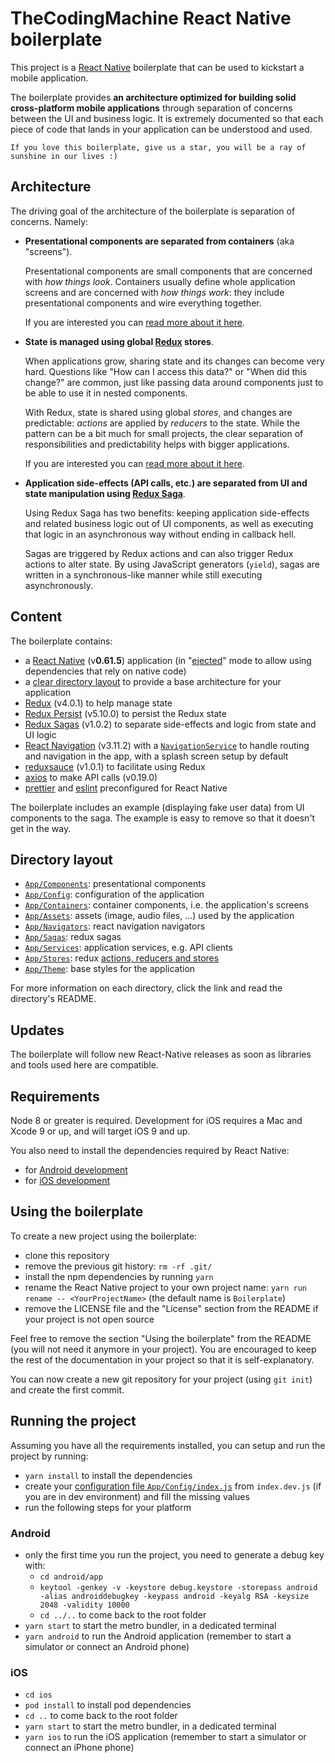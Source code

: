 # TheCodingMachine React Native boilerplate

This project is a [React Native](https://facebook.github.io/react-native/) boilerplate that can be used to kickstart a mobile application.

The boilerplate provides **an architecture optimized for building solid cross-platform mobile applications** through separation of concerns between the UI and business logic. It is extremely documented so that each piece of code that lands in your application can be understood and used.

```
If you love this boilerplate, give us a star, you will be a ray of sunshine in our lives :)
```

## Architecture

The driving goal of the architecture of the boilerplate is separation of concerns. Namely:

- **Presentational components are separated from containers** (aka "screens").

    Presentational components are small components that are concerned with *how things look*. Containers usually define whole application screens and are concerned with *how things work*: they include presentational components and wire everything together.
    
    If you are interested you can [read more about it here](https://medium.com/@dan_abramov/smart-and-dumb-components-7ca2f9a7c7d0).

- **State is managed using global [Redux](https://redux.js.org/) stores**.

    When applications grow, sharing state and its changes can become very hard. Questions like "How can I access this data?" or "When did this change?" are common, just like passing data around components just to be able to use it in nested components.
    
    With Redux, state is shared using global *stores*, and changes are predictable: *actions* are applied by *reducers* to the state. While the pattern can be a bit much for small projects, the clear separation of responsibilities and predictability helps with bigger applications.
    
    If you are interested you can [read more about it here](https://redux.js.org/introduction/motivation).
    
- **Application side-effects (API calls, etc.) are separated from UI and state manipulation using [Redux Saga](https://redux-saga.js.org/)**.

    Using Redux Saga has two benefits: keeping application side-effects and related business logic out of UI components, as well as executing that logic in an asynchronous way without ending in callback hell.
    
    Sagas are triggered by Redux actions and can also trigger Redux actions to alter state. By using JavaScript generators (`yield`), sagas are written in a synchronous-like manner while still executing asynchronously.

## Content

The boilerplate contains:

- a [React Native](https://facebook.github.io/react-native/) (v**0.61.5**) application (in "[ejected](https://github.com/react-community/create-react-native-app/blob/master/EJECTING.md)" mode to allow using dependencies that rely on native code)
- a [clear directory layout](#directory-layout) to provide a base architecture for your application
- [Redux](https://redux.js.org/) (v4.0.1) to help manage state
- [Redux Persist](https://github.com/rt2zz/redux-persist) (v5.10.0) to persist the Redux state
- [Redux Sagas](https://redux-saga.js.org) (v1.0.2) to separate side-effects and logic from state and UI logic
- [React Navigation](https://reactnavigation.org/) (v3.11.2) with a [`NavigationService`](App/Services/NavigationService.js) to handle routing and navigation in the app, with a splash screen setup by default
- [reduxsauce](https://github.com/infinitered/reduxsauce) (v1.0.1) to facilitate using Redux
- [axios](https://github.com/axios/axios) to make API calls (v0.19.0)
- [prettier](https://prettier.io/) and [eslint](https://eslint.org/) preconfigured for React Native

The boilerplate includes an example (displaying fake user data) from UI components to the saga. The example is easy to remove so that it doesn't get in the way.

## Directory layout

- [`App/Components`](App/Components): presentational components
- [`App/Config`](App/Config): configuration of the application
- [`App/Containers`](App/Containers): container components, i.e. the application's screens
- [`App/Assets`](App/Assets): assets (image, audio files, ...) used by the application
- [`App/Navigators`](App/Navigators): react navigation navigators 
- [`App/Sagas`](App/Sagas): redux sagas
- [`App/Services`](App/Services): application services, e.g. API clients
- [`App/Stores`](App/Stores): redux [actions, reducers and stores](https://redux.js.org/basics)
- [`App/Theme`](App/Theme): base styles for the application

For more information on each directory, click the link and read the directory's README.

## Updates

The boilerplate will follow new React-Native releases as soon as libraries and tools used here are compatible.

## Requirements

Node 8 or greater is required. Development for iOS requires a Mac and Xcode 9 or up, and will target iOS 9 and up.

You also need to install the dependencies required by React Native:

- for [Android development](https://facebook.github.io/react-native/docs/getting-started.html#installing-dependencies-3)
- for [iOS development](https://facebook.github.io/react-native/docs/getting-started.html#installing-dependencies)


## Using the boilerplate

To create a new project using the boilerplate:

- clone this repository
- remove the previous git history: `rm -rf .git/`
- install the npm dependencies by running `yarn`
- rename the React Native project to your own project name: `yarn run rename -- <YourProjectName>` (the default name is `Boilerplate`)
- remove the LICENSE file and the "License" section from the README if your project is not open source

Feel free to remove the section "Using the boilerplate" from the README (you will not need it anymore in your project). You are encouraged to keep the rest of the documentation in your project so that it is self-explanatory.

You can now create a new git repository for your project (using `git init`) and create the first commit.

## Running the project

Assuming you have all the requirements installed, you can setup and run the project by running:

- `yarn install` to install the dependencies
- create your [configuration file `App/Config/index.js`](App/Config) from `index.dev.js` (if you are in dev environment) and fill the missing values
- run the following steps for your platform

### Android

- only the first time you run the project, you need to generate a debug key with:
  - `cd android/app`
  - `keytool -genkey -v -keystore debug.keystore -storepass android -alias androiddebugkey -keypass android -keyalg RSA -keysize 2048 -validity 10000`
  - `cd ../..` to come back to the root folder
- `yarn start` to start the metro bundler, in a dedicated terminal
- `yarn android` to run the Android application (remember to start a simulator or connect an Android phone)

### iOS

- `cd ios`
- `pod install` to install pod dependencies
- `cd ..` to come back to the root folder
- `yarn start` to start the metro bundler, in a dedicated terminal
- `yarn ios` to run the iOS application (remember to start a simulator or connect an iPhone phone)

